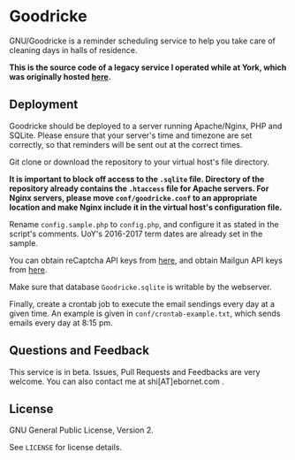 # Goodricke

GNU/Goodricke is a reminder scheduling service to help you take care of cleaning days in halls of residence.

**This is the source code of a legacy service I operated while at York, which was originally hosted [here](https://goodricke.ebornet.com/).**

## Deployment

Goodricke should be deployed to a server running Apache/Nginx, PHP and SQLite. Please ensure that your server's time and timezone are set correctly, so that reminders will be sent out at the correct times.

Git clone or download the repository to your virtual host's file directory.

**It is important to block off access to the `.sqlite` file. Directory of the repository already contains the `.htaccess` file for Apache servers. For Nginx servers, please move `conf/goodricke.conf` to an appropriate location and make Nginx include it in the virtual host's configuration file.**

Rename `config.sample.php` to `config.php`, and configure it as stated in the script's comments. UoY's 2016-2017 term dates are already set in the sample.

You can obtain reCaptcha API keys from [here](https://www.google.com/recaptcha/intro/index.html), and obtain Mailgun API keys from [here](https://mailgun.com/).

Make sure that database `Goodricke.sqlite` is writable by the webserver.

Finally, create a crontab job to execute the email sendings every day at a given time. An example is given in `conf/crontab-example.txt`, which sends emails every day at 8:15 pm.

## Questions and Feedback

This service is in beta. Issues, Pull Requests and Feedbacks are very welcome. You can also contact me at shi[AT]ebornet.com .

## License

GNU General Public License, Version 2.

See `LICENSE` for license details.

